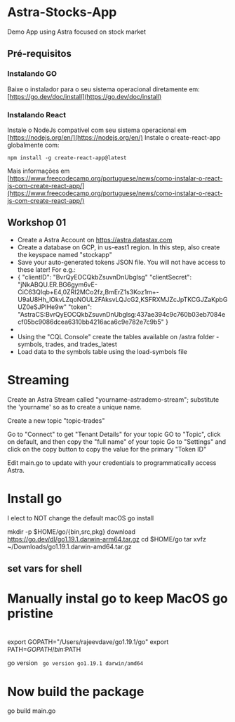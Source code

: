 # Astra-Stocks-App
Demo App using Astra focused on stock market

## Pré-requisitos

### Instalando GO

Baixe o instalador para o seu sistema operacional diretamente em: [https://go.dev/doc/install](https://go.dev/doc/install)

### Instalando React

Instale o NodeJs compatível com seu sistema operacional em [https://nodejs.org/en/](https://nodejs.org/en/)
Instale o create-react-app globalmente com:
```
npm install -g create-react-app@latest
```
Mais informações em [https://www.freecodecamp.org/portuguese/news/como-instalar-o-react-js-com-create-react-app/](https://www.freecodecamp.org/portuguese/news/como-instalar-o-react-js-com-create-react-app/)


## Workshop 01


- Create a Astra Account on https://astra.datastax.com
- Create a database on GCP, in us-east1 region. In this step, also create the keyspace named "stockapp"
- Save your auto-generated tokens JSON file.  You will not have access to these later!  For e.g.:
- {
  "clientID": "BvrQyEOCQkbZsuvnDnUbglsg"
  "clientSecret": "jNkABQU.ER.BG6gym6vE-CiC63QIqb+E4,0ZRI2MCo2fz,BmErZ1s3Koz1m+-U9aU8Hh_lOkvLZqoNOUL2FAksvLQJcG2,KSFRXMJZcJpTKCGJZaKpbGUZ0eSJPIHe9w"
  "token": "AstraCS:BvrQyEOCQkbZsuvnDnUbglsg:437ae394c9c760b03eb7084ecf05bc9086dcea6310bb4216aca6c9e782e7c9b5"
  }
- 
- Using the "CQL Console" create the tables available on /astra folder - symbols, trades, 
and trades_latest
- Load data to the symbols table using the load-symbols file

# Streaming

Create an Astra Stream called "yourname-astrademo-stream"; substitute the 'yourname' so as 
to create a unique name.

Create a new topic "topic-trades"

Go to "Connect" to get "Tenant Details" for your topic
GO to "Topic", click on default, and then copy the "full name" of your topic
Go to "Settings" and click on the copy button to copy the value for the primary "Token ID"

Edit main.go to update with your credentials to programmatically access Astra.

# Install go

I elect to NOT change the default macOS go install

mkdir -p $HOME/go/{bin,src,pkg}
download https://go.dev/dl/go1.19.1.darwin-arm64.tar.gz
cd $HOME/go
tar xvfz ~/Downloads/go1.19.1.darwin-amd64.tar.gz

## set vars for shell
#
#  Manually instal go to keep MacOS go pristine
#
export GOPATH="/Users/rajeevdave/go1.19.1/go"
export PATH=$GOPATH/bin:$PATH

go version
<code>
go version go1.19.1 darwin/amd64
</code>

# Now build the package
go build main.go
